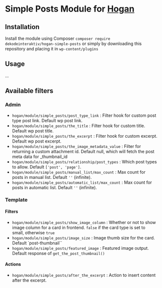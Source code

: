 # Simple Posts Module for [Hogan](https://github.com/dekodeinteraktiv/hogan-simple-posts)

## Installation
Install the module using Composer `composer require dekodeinteraktiv/hogan-simple-posts` or simply by downloading this repository and placing it in `wp-content/plugins`

## Usage
…

## Available filters
### Admin
- `hogan/module/simple_posts/post_type_link` : Filter hook for custom post type post link. Default wp post link.
- `hogan/module/simple_posts/the_title` : Filter hook for custom title. Default wp post title.
- `hogan/module/simple_posts/the_excerpt` : Filter hook for custom excerpt. Default wp post excerpt.
- `hogan/module/simple_posts/the_image_metadata_value` : Filter for returning a custom attachment id. Default null, which will fetch the post meta data for _thumbnail_id
- `hogan/module/simple_posts/relationship/post_types` : Which post types to allow. Default `['post', 'page']`.
- `hogan/module/simple_posts/manual_list/max_count` : Max count for posts in manual list. Default `''` (infinite).
- `hogan/module/simple_posts/automatic_list/max_count` : Max count for posts in automatic list. Default `''` (infinite).

### Template

#### Filters
- `hogan/module/simple_posts/show_image_column` : Whether or not to show image column for a card in frontend. `false` if the card type is set to small, otherwise `true`
- `hogan/module/simple_posts/image_size` : Image thumb size for the card. Default `post-thumbnail``
- `hogan/module/simple_posts/featured_image` : Featured image output. Default response of `get_the_post_thumbnail()`

#### Actions
- `hogan/module/simple_posts/after_the_excerpt` : Action to insert content after the excerpt.
